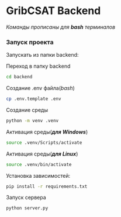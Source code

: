 # GribCSAT Backend
*Команды прописаны для **bash** терминалов*

### Запуск проекта

Запускать из папки backend:

Переход в папку backend
```bash
cd backend
```

Создание .env файла(*bash*)
```bash
cp .env.template .env
```

Создание среды
```bash
python -m venv .venv
```

Активация среды(***для Windows***)
```bash
source .venv/Scripts/activate
```

Активация среды(***для Linux***)
```bash
source .venv/bin/activate
```

Установка зависимостей:
```bash
pip install -r requirements.txt
```

Запуск сервера
```bash
python server.py
```